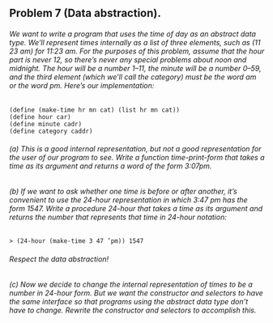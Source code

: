 ## Problem 7 (Data abstraction).
###### We want to write a program that uses the time of day as an abstract data type. We’ll represent times internally as a list of three elements, such as (11 23 am) for 11:23 am. For the purposes of this problem, assume that the hour part is never 12, so there’s never any special problems about noon and midnight. The hour will be a number 1–11, the minute will be a number 0–59, and the third element (which we’ll call the category) must be the word am or the word pm. Here’s our implementation:
###
    (define (make-time hr mn cat) (list hr mn cat))
    (define hour car)
    (define minute cadr)
    (define category caddr)
 
###### (a) This is a good internal representation, but not a good representation for the user of our program to see. Write a function time-print-form that takes a time as its argument and returns a word of the form 3:07pm.
###### (b) If we want to ask whether one time is before or after another, it’s convenient to use the 24-hour representation in which 3:47 pm has the form 1547. Write a procedure 24-hour that takes a time as its argument and returns the number that represents that time in 24-hour notation:
###
    > (24-hour (make-time 3 47 ’pm)) 1547
###### Respect the data abstraction!
###### (c) Now we decide to change the internal representation of times to be a number in 24-hour form. But we want the constructor and selectors to have the same interface so that programs using the abstract data type don’t have to change. Rewrite the constructor and selectors to accomplish this.
